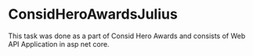 # ConsidHeroAwardsJulius

This task was done as a part of Consid Hero Awards and consists of Web API Application in asp net core.
